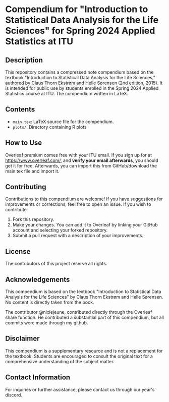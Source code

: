 # Compendium for "Introduction to Statistical Data Analysis for the Life Sciences" for Spring 2024 Applied Statistics at ITU

## Description

This repository contains a compressed note compendium based on the textbook "Introduction to Statistical Data Analysis for the Life Sciences," authored by Claus Thorn Ekstrøm and Helle Sørensen (2nd edition, 2015). It is intended for public use by students enrolled in the Spring 2024 Applied Statistics course at ITU. The compendium written in LaTeX.

## Contents

- `main.tex`: LaTeX source file for the compendium.
- `plots/`: Directory containing R plots

## How to Use

Overleaf premium comes free with your ITU email. If you sign up for at https://www.overleaf.com/, and **verify your email afterwards**, you should get it for free. Afterwards, you can import this from GitHub/download the main.tex file and import it.

## Contributing

Contributions to this compendium are welcome! If you have suggestions for improvements or corrections, feel free to open an issue. If you wish to contribute:

1. Fork this repository.
2. Make your changes. You can add it to Overleaf by linking your GitHub account and selecting your forked repository.
3. Submit a pull request with a description of your improvements.

## License

The contributors of this project reserve all rights.

## Acknowledgements

This compendium is based on the textbook "Introduction to Statistical Data Analysis for the Life Sciences" by Claus Thorn Ekstrøm and Helle Sørensen. No content is directly taken from the book.

The contributor @niclejeune, contributed directly through the Overleaf share function. He contributed a substantial part of this compendium, but all commits were made through my github.

## Disclaimer

This compendium is a supplementary resource and is not a replacement for the textbook. Students are encouraged to consult the original text for a comprehensive understanding of the subject matter.

## Contact Information

For inquiries or further assistance, please contact us through our year's discord.
